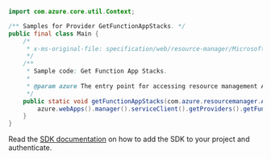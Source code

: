 ```java
import com.azure.core.util.Context;

/** Samples for Provider GetFunctionAppStacks. */
public final class Main {
    /*
     * x-ms-original-file: specification/web/resource-manager/Microsoft.Web/stable/2021-03-01/examples/GetFunctionAppStacks.json
     */
    /**
     * Sample code: Get Function App Stacks.
     *
     * @param azure The entry point for accessing resource management APIs in Azure.
     */
    public static void getFunctionAppStacks(com.azure.resourcemanager.AzureResourceManager azure) {
        azure.webApps().manager().serviceClient().getProviders().getFunctionAppStacks(null, Context.NONE);
    }
}
```

Read the [SDK documentation](https://github.com/Azure/azure-sdk-for-java/blob/azure-resourcemanager_2.15.0/sdk/resourcemanager/azure-resourcemanager/README.md) on how to add the SDK to your project and authenticate.
